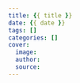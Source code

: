 ```yaml
---
title: {{ title }}
date: {{ date }}
tags: []
categories: []
cover:
  image: 
  author: 
  source: 
---
```

<!-- more -->